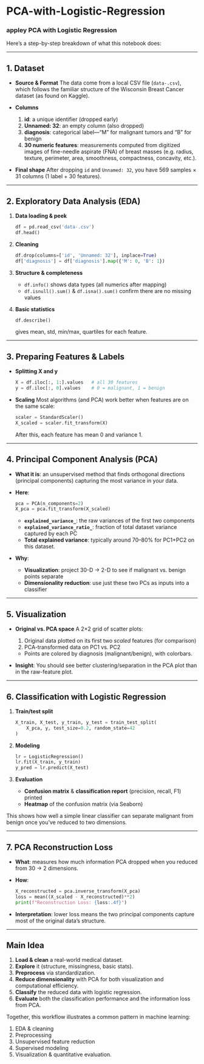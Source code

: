 # PCA-with-Logistic-Regression
### appley PCA with Logistic Regression

Here’s a step-by-step breakdown of what this notebook does:

---

## 1. Dataset

* **Source & Format**
  The data come from a local CSV file (`data-.csv`), which follows the familiar structure of the Wisconsin Breast Cancer dataset (as found on Kaggle).

* **Columns**

  1. **id**: a unique identifier (dropped early)
  2. **Unnamed: 32**: an empty column (also dropped)
  3. **diagnosis**: categorical label—“M” for malignant tumors and “B” for benign
  4. **30 numeric features**: measurements computed from digitized images of fine-needle aspirate (FNA) of breast masses (e.g. radius, texture, perimeter, area, smoothness, compactness, concavity, etc.).

* **Final shape**
  After dropping `id` and `Unnamed: 32`, you have 569 samples × 31 columns (1 label + 30 features).

---

## 2. Exploratory Data Analysis (EDA)

1. **Data loading & peek**

   ```python
   df = pd.read_csv('data-.csv')
   df.head()
   ```

2. **Cleaning**

   ```python
   df.drop(columns=['id', 'Unnamed: 32'], inplace=True)
   df['diagnosis'] = df['diagnosis'].map({'M': 0, 'B': 1})
   ```

3. **Structure & completeness**

   * `df.info()` shows data types (all numerics after mapping)
   * `df.isnull().sum()` & `df.isna().sum()` confirm there are no missing values

4. **Basic statistics**

   ```python
   df.describe()
   ```

   gives mean, std, min/max, quartiles for each feature.

---

## 3. Preparing Features & Labels

* **Splitting X and y**

  ```python
  X = df.iloc[:, 1:].values   # all 30 features
  y = df.iloc[:, 0].values    # 0 = malignant, 1 = benign
  ```

* **Scaling**
  Most algorithms (and PCA) work better when features are on the same scale:

  ```python
  scaler = StandardScaler()
  X_scaled = scaler.fit_transform(X)
  ```

  After this, each feature has mean 0 and variance 1.

---

## 4. Principal Component Analysis (PCA)

* **What it is**: an unsupervised method that finds orthogonal directions (principal components) capturing the most variance in your data.

* **Here**:

  ```python
  pca = PCA(n_components=2)
  X_pca = pca.fit_transform(X_scaled)
  ```

  * **`explained_variance_`**: the raw variances of the first two components
  * **`explained_variance_ratio_`**: fraction of total dataset variance captured by each PC
  * **Total explained variance**: typically around 70–80% for PC1+PC2 on this dataset.

* **Why**:

  * **Visualization**: project 30-D → 2-D to see if malignant vs. benign points separate
  * **Dimensionality reduction**: use just these two PCs as inputs into a classifier

---

## 5. Visualization

* **Original vs. PCA space**
  A 2×2 grid of scatter plots:

  1. Original data plotted on its first two *scaled* features (for comparison)
  2. PCA-transformed data on PC1 vs. PC2

  * Points are colored by diagnosis (malignant/benign), with colorbars.

* **Insight**:
  You should see better clustering/separation in the PCA plot than in the raw-feature plot.

---

## 6. Classification with Logistic Regression

1. **Train/test split**

   ```python
   X_train, X_test, y_train, y_test = train_test_split(
       X_pca, y, test_size=0.2, random_state=42
   )
   ```

2. **Modeling**

   ```python
   lr = LogisticRegression()
   lr.fit(X_train, y_train)
   y_pred = lr.predict(X_test)
   ```

3. **Evaluation**

   * **Confusion matrix** & **classification report** (precision, recall, F1) printed
   * **Heatmap** of the confusion matrix (via Seaborn)

This shows how well a simple linear classifier can separate malignant from benign once you’ve reduced to two dimensions.

---

## 7. PCA Reconstruction Loss

* **What**: measures how much information PCA dropped when you reduced from 30 → 2 dimensions.
* **How**:

  ```python
  X_reconstructed = pca.inverse_transform(X_pca)
  loss = mean((X_scaled - X_reconstructed)**2)
  print(f"Reconstruction Loss: {loss:.4f}")
  ```
* **Interpretation**: lower loss means the two principal components capture most of the original data’s structure.

---

## Main Idea

1. **Load & clean** a real-world medical dataset.
2. **Explore** it (structure, missingness, basic stats).
3. **Preprocess** via standardization.
4. **Reduce dimensionality** with PCA for both visualization and computational efficiency.
5. **Classify** the reduced data with logistic regression.
6. **Evaluate** both the classification performance and the information loss from PCA.

Together, this workflow illustrates a common pattern in machine learning:

1. EDA & cleaning
2. Preprocessing
3. Unsupervised feature reduction
4. Supervised modeling
5. Visualization & quantitative evaluation.
